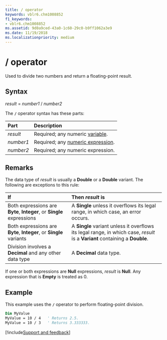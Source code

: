 ```yaml
---
title: / operator
keywords: vblr6.chm1008852
f1_keywords:
- vblr6.chm1008852
ms.assetid: 9d0a9ced-43a0-1c60-29c0-b9ff1062a3e9
ms.date: 11/19/2018
ms.localizationpriority: medium
---
```


# / operator

Used to divide two numbers and return a floating-point result.

## Syntax

_result_ = _number1_ / _number2_

The **`/`** operator syntax has these parts:

|Part|Description|
|:-----|:-----|
| _result_|Required; any numeric [variable](../../Glossary/vbe-glossary.md#variable).|
| _number1_|Required; any [numeric expression](../../Glossary/vbe-glossary.md#numeric-expression).|
| _number2_|Required; any numeric expression.|


## Remarks

The data type of _result_ is usually a **Double** or a **Double** variant. The following are exceptions to this rule:

|If|Then _result_ is|
|:-----|:-----|
| Both expressions are **Byte**, **Integer**, or **Single** expressions | A **Single** unless it overflows its legal range, in which case, an error occurs.|
| Both expressions are **Byte**, **Integer**, or **Single** variants | A **Single** variant unless it overflows its legal range, in which case, _result_ is a **Variant** containing a **Double**.| 
| Division involves a **Decimal** and any other data type | A **Decimal** data type.| 

If one or both expressions are **Null** expressions, _result_ is **Null**. Any expression that is **Empty** is treated as 0.

## Example

This example uses the **`/`** operator to perform floating-point division.

```vb
Dim MyValue
MyValue = 10 / 4   ' Returns 2.5.
MyValue = 10 / 3   ' Returns 3.333333.

```

[!include[Support and feedback](~/includes/feedback-boilerplate.md)]